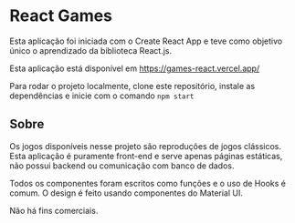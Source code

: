 # React Games

Esta aplicação foi iniciada com o Create React App e teve como objetivo único o aprendizado da biblioteca React.js.

Esta aplicação está disponível em https://games-react.vercel.app/

Para rodar o projeto localmente, clone este repositório, instale as dependências e inicie com o comando `npm start`

## Sobre

Os jogos disponíveis nesse projeto são reproduções de jogos clássicos.
Esta aplicação é puramente front-end e serve apenas páginas estáticas, não possui backend ou comunicação com banco de dados.

Todos os componentes foram escritos como funções e o uso de Hooks é comum. O design é feito usando componentes do Material UI.

Não há fins comerciais.

